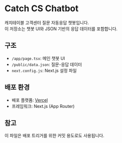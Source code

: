 # Catch CS Chatbot

캐치테이블 고객센터 질문 자동응답 챗봇입니다.  
이 저장소는 챗봇 UI와 JSON 기반의 응답 데이터를 포함합니다.

## 구조

- `/app/page.tsx`: 메인 챗봇 UI
- `/public/data.json`: 질문-응답 데이터
- `next.config.js`: Next.js 설정 파일

## 배포 환경

- 배포 플랫폼: [Vercel](https://vercel.com/)
- 프레임워크: Next.js (App Router)

## 참고

이 파일은 배포 트리거를 위한 커밋 용도로도 사용됩니다.
